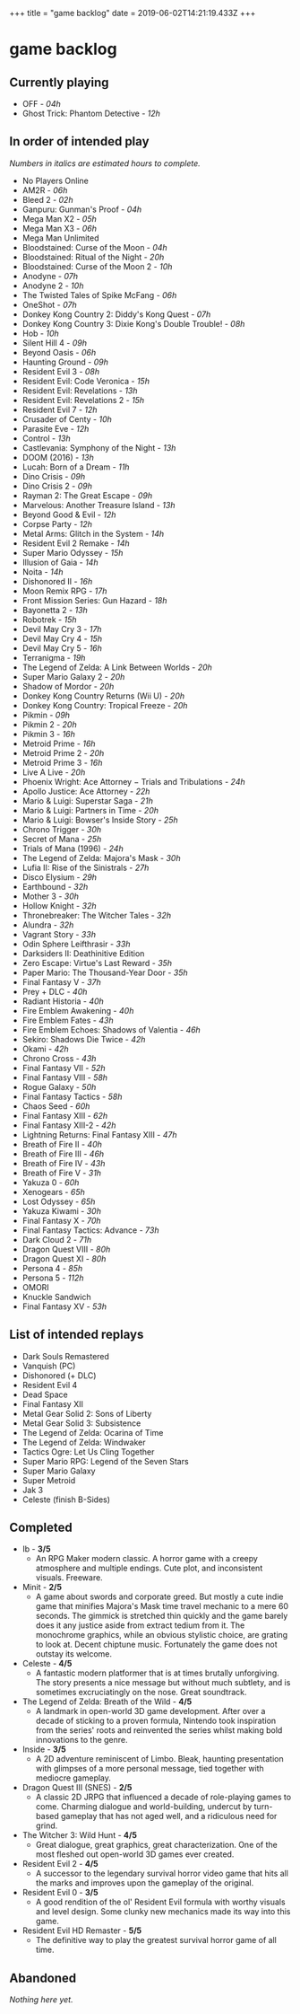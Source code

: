 +++
title = "game backlog"
date = 2019-06-02T14:21:19.433Z
+++
# game backlog

## Currently playing 

* OFF - *04h*
* Ghost Trick: Phantom Detective - *12h*

## In order of intended play

*Numbers in italics are estimated hours to complete.*

* No Players Online
* AM2R - *06h*
* Bleed 2 - *02h*
* Ganpuru: Gunman's Proof - *04h*
* Mega Man X2 - *05h*
* Mega Man X3 - *06h*
* Mega Man Unlimited
* Bloodstained: Curse of the Moon - *04h*
* Bloodstained: Ritual of the Night - *20h*
* Bloodstained: Curse of the Moon 2 - *10h*
* Anodyne - *07h*
* Anodyne 2 - *10h*
* The Twisted Tales of Spike McFang - *06h*
* OneShot - *07h*
* Donkey Kong Country 2: Diddy's Kong Quest  - *07h*
* Donkey Kong Country 3: Dixie Kong's Double Trouble! - *08h*
* Hob - *10h*
* Silent Hill 4 - *09h*
* Beyond Oasis - *06h*
* Haunting Ground - *09h*
* Resident Evil 3 - *08h*
* Resident Evil: Code Veronica - *15h*
* Resident Evil: Revelations - *13h*
* Resident Evil: Revelations 2 - *15h*
* Resident Evil 7 - *12h*
* Crusader of Centy - *10h*
* Parasite Eve - *12h*
* Control - *13h*
* Castlevania: Symphony of the Night - *13h*
* DOOM (2016) - *13h*
* Lucah: Born of a Dream - *11h*
* Dino Crisis - *09h*
* Dino Crisis 2 - *09h*
* Rayman 2: The Great Escape - *09h*
* Marvelous: Another Treasure Island - *13h*
* Beyond Good & Evil - *12h*
* Corpse Party - *12h*
* Metal Arms: Glitch in the System - *14h*
* Resident Evil 2 Remake - *14h*
* Super Mario Odyssey - *15h*
* Illusion of Gaia - *14h*
* Noita - *14h*
* Dishonored II - *16h*
* Moon Remix RPG - *17h*
* Front Mission Series: Gun Hazard - *18h*
* Bayonetta 2 - *13h*
* Robotrek - *15h*
* Devil May Cry 3 - *17h*
* Devil May Cry 4 - *15h*
* Devil May Cry 5 - *16h*
* Terranigma - *19h*
* The Legend of Zelda: A Link Between Worlds - *20h*
* Super Mario Galaxy 2 - *20h*
* Shadow of Mordor - *20h*
* Donkey Kong Country Returns (Wii U) - *20h*
* Donkey Kong Country: Tropical Freeze - *20h*
* Pikmin - *09h*
* Pikmin 2 - *20h*
* Pikmin 3 - *16h*
* Metroid Prime - *16h*
* Metroid Prime 2 - *20h*
* Metroid Prime 3 - *16h*
* Live A Live - *20h*
* Phoenix Wright: Ace Attorney − Trials and Tribulations - *24h*
* Apollo Justice: Ace Attorney - *22h*
* Mario & Luigi: Superstar Saga - *21h*
* Mario & Luigi: Partners in Time - *20h*
* Mario & Luigi: Bowser's Inside Story - *25h*
* Chrono Trigger - *30h*
* Secret of Mana - *25h*
* Trials of Mana (1996) - *24h*
* The Legend of Zelda: Majora's Mask - *30h*
* Lufia II: Rise of the Sinistrals - *27h*
* Disco Elysium - *29h*
* Earthbound - *32h*
* Mother 3 - *30h*
* Hollow Knight - *32h*
* Thronebreaker: The Witcher Tales - *32h*
* Alundra - *32h*
* Vagrant Story - *33h*
* Odin Sphere Leifthrasir - *33h*
* Darksiders II: Deathinitive Edition
* Zero Escape: Virtue's Last Reward - *35h*
* Paper Mario: The Thousand-Year Door - *35h*
* Final Fantasy V - *37h*
* Prey + DLC - *40h*
* Radiant Historia - *40h*
* Fire Emblem Awakening - *40h*
* Fire Emblem Fates - *43h*
* Fire Emblem Echoes: Shadows of Valentia - *46h*
* Sekiro: Shadows Die Twice - *42h*
* Okami - *42h*
* Chrono Cross - *43h*
* Final Fantasy VII - *52h*
* Final Fantasy VIII - *58h*
* Rogue Galaxy - *50h*
* Final Fantasy Tactics - *58h*
* Chaos Seed - *60h*
* Final Fantasy XIII - *62h*
* Final Fantasy XIII-2 - *42h*
* Lightning Returns: Final Fantasy XIII - *47h*
* Breath of Fire II - *40h*
* Breath of Fire III - *46h*
* Breath of Fire IV - *43h*
* Breath of Fire V - *31h*
* Yakuza 0 - *60h*
* Xenogears - *65h*
* Lost Odyssey - *65h*
* Yakuza Kiwami - *30h*
* Final Fantasy X - *70h*
* Final Fantasy Tactics: Advance - *73h*
* Dark Cloud 2 - *71h*
* Dragon Quest VIII - *80h*
* Dragon Quest XI - *80h*
* Persona 4 - *85h*
* Persona 5 - *112h*
* OMORI
* Knuckle Sandwich
* Final Fantasy XV - *53h*

## List of intended replays

* Dark Souls Remastered
* Vanquish (PC)
* Dishonored (+ DLC)
* Resident Evil 4
* Dead Space
* Final Fantasy XII
* Metal Gear Solid 2: Sons of Liberty
* Metal Gear Solid 3: Subsistence
* The Legend of Zelda: Ocarina of Time
* The Legend of Zelda: Windwaker
* Tactics Ogre: Let Us Cling Together
* Super Mario RPG: Legend of the Seven Stars
* Super Mario Galaxy
* Super Metroid
* Jak 3
* Celeste (finish B-Sides)

## Completed

* Ib - **3/5**
  * An RPG Maker modern classic. A horror game with a creepy atmosphere and multiple endings. Cute plot, and inconsistent visuals. Freeware.
* Minit - **2/5**
  * A game about swords and corporate greed. But mostly a cute indie game that minifies Majora's Mask time travel mechanic to a mere 60 seconds. The gimmick is stretched thin quickly and the game barely does it any justice aside from extract tedium from it. The monochrome graphics, while an obvious stylistic choice, are grating to look at. Decent chiptune music. Fortunately the game does not outstay its welcome.
* Celeste - **4/5**
  * A fantastic modern platformer that is at times brutally unforgiving. The story presents a nice message but without much subtlety, and is sometimes excruciatingly on the nose. Great soundtrack.
* The Legend of Zelda: Breath of the Wild - **4/5**
  * A landmark in open-world 3D game development. After over a decade of sticking to a proven formula, Nintendo took inspiration from the series' roots and reinvented the series whilst making bold innovations to the genre.
* Inside - **3/5**
  * A 2D adventure reminiscent of Limbo. Bleak, haunting presentation with glimpses of a more personal message, tied together with mediocre gameplay.
* Dragon Quest III (SNES) - **2/5**
  * A classic 2D JRPG that influenced a decade of role-playing games to come. Charming dialogue and world-building, undercut by turn-based gameplay that has not aged well, and a ridiculous need for grind.
* The Witcher 3: Wild Hunt - **4/5**
  * Great dialogue, great graphics, great characterization. One of the most fleshed out open-world 3D games ever created.
* Resident Evil 2 - **4/5**
  * A successor to the legendary survival horror video game that hits all the marks and improves upon the gameplay of the original.
* Resident Evil 0 - **3/5**
  * A good rendition of the ol' Resident Evil formula with worthy visuals and level design. Some clunky new mechanics made its way into this game.
* Resident Evil HD Remaster - **5/5**
  * The definitive way to play the greatest survival horror game of all time.

## Abandoned

*Nothing here yet.*
